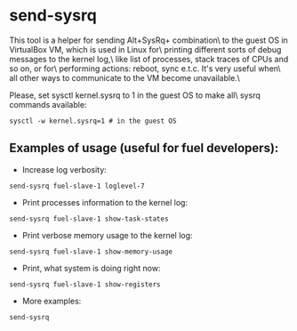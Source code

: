 send-sysrq
==========

This tool is a helper for sending Alt+SysRq+<key> combination\\
to the guest OS in VirtualBox VM, which is used in Linux for\\
printing different sorts of debug messages to the kernel log,\\
like list of processes, stack traces of CPUs and so on, or for\\
performing actions: reboot, sync e.t.c. It's very useful when\\
all other ways to communicate to the VM become unavailable.\\

Please, set sysctl kernel.sysrq to 1 in the guest OS to make all\\
sysrq commands available:
```
sysctl -w kernel.sysrq=1 # in the guest OS
```

Examples of usage (useful for fuel developers):
-----------------------------------------------

* Increase log verbosity:
```
send-sysrq fuel-slave-1 loglevel-7
```

* Print processes information to the kernel log:
```
send-sysrq fuel-slave-1 show-task-states
```

* Print verbose memory usage to the kernel log:
```
send-sysrq fuel-slave-1 show-memory-usage
```

* Print, what system is doing right now:
```
send-sysrq fuel-slave-1 show-registers
```

* More examples:
```
send-sysrq
```
